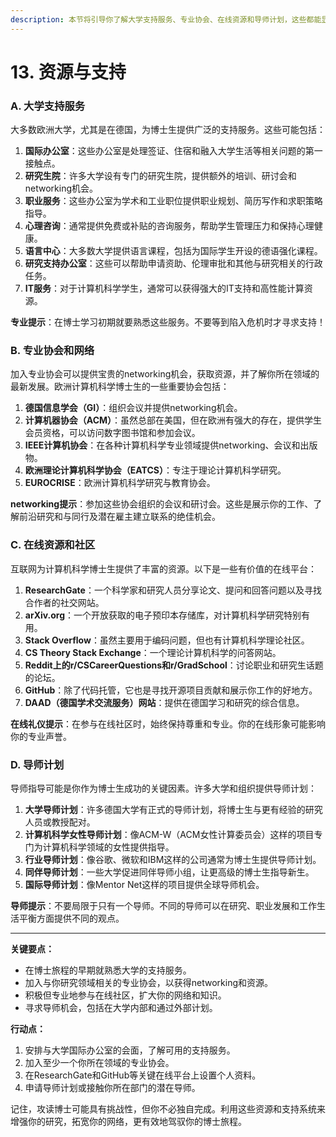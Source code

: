```yaml
---
description: 本节将引导你了解大学支持服务、专业协会、在线资源和导师计划，这些都能显著提升你的博士体验。
---
```


# 13. 资源与支持

### A. 大学支持服务

大多数欧洲大学，尤其是在德国，为博士生提供广泛的支持服务。这些可能包括：

1. **国际办公室**：这些办公室是处理签证、住宿和融入大学生活等相关问题的第一接触点。
2. **研究生院**：许多大学设有专门的研究生院，提供额外的培训、研讨会和networking机会。
3. **职业服务**：这些办公室为学术和工业职位提供职业规划、简历写作和求职策略指导。
4. **心理咨询**：通常提供免费或补贴的咨询服务，帮助学生管理压力和保持心理健康。
5. **语言中心**：大多数大学提供语言课程，包括为国际学生开设的德语强化课程。
6. **研究支持办公室**：这些可以帮助申请资助、伦理审批和其他与研究相关的行政任务。
7. **IT服务**：对于计算机科学学生，通常可以获得强大的IT支持和高性能计算资源。

**专业提示**：在博士学习初期就要熟悉这些服务。不要等到陷入危机时才寻求支持！

### B. 专业协会和网络

加入专业协会可以提供宝贵的networking机会，获取资源，并了解你所在领域的最新发展。欧洲计算机科学博士生的一些重要协会包括：

1. **德国信息学会（GI）**：组织会议并提供networking机会。
2. **计算机器协会（ACM）**：虽然总部在美国，但在欧洲有强大的存在，提供学生会员资格，可以访问数字图书馆和参加会议。
3. **IEEE计算机协会**：在各种计算机科学专业领域提供networking、会议和出版物。
4. **欧洲理论计算机科学协会（EATCS）**：专注于理论计算机科学研究。
5. **EUROCRISE**：欧洲计算机科学研究与教育协会。

**networking提示**：参加这些协会组织的会议和研讨会。这些是展示你的工作、了解前沿研究和与同行及潜在雇主建立联系的绝佳机会。

### C. 在线资源和社区

互联网为计算机科学博士生提供了丰富的资源。以下是一些有价值的在线平台：

1. **ResearchGate**：一个科学家和研究人员分享论文、提问和回答问题以及寻找合作者的社交网站。
2. **arXiv.org**：一个开放获取的电子预印本存储库，对计算机科学研究特别有用。
3. **Stack Overflow**：虽然主要用于编码问题，但也有计算机科学理论社区。
4. **CS Theory Stack Exchange**：一个理论计算机科学的问答网站。
5. **Reddit上的r/CSCareerQuestions和r/GradSchool**：讨论职业和研究生话题的论坛。
6. **GitHub**：除了代码托管，它也是寻找开源项目贡献和展示你工作的好地方。
7. **DAAD（德国学术交流服务）网站**：提供在德国学习和研究的综合信息。

**在线礼仪提示**：在参与在线社区时，始终保持尊重和专业。你的在线形象可能影响你的专业声誉。

### D. 导师计划

导师指导可能是你作为博士生成功的关键因素。许多大学和组织提供导师计划：

1. **大学导师计划**：许多德国大学有正式的导师计划，将博士生与更有经验的研究人员或教授配对。
2. **计算机科学女性导师计划**：像ACM-W（ACM女性计算委员会）这样的项目专门为计算机科学领域的女性提供指导。
3. **行业导师计划**：像谷歌、微软和IBM这样的公司通常为博士生提供导师计划。
4. **同伴导师计划**：一些大学促进同伴导师小组，让更高级的博士生指导新生。
5. **国际导师计划**：像Mentor Net这样的项目提供全球导师机会。

**导师提示**：不要局限于只有一个导师。不同的导师可以在研究、职业发展和工作生活平衡方面提供不同的观点。

***

**关键要点：**

* 在博士旅程的早期就熟悉大学的支持服务。
* 加入与你研究领域相关的专业协会，以获得networking和资源。
* 积极但专业地参与在线社区，扩大你的网络和知识。
* 寻求导师机会，包括在大学内部和通过外部计划。

**行动点：**

1. 安排与大学国际办公室的会面，了解可用的支持服务。
2. 加入至少一个你所在领域的专业协会。
3. 在ResearchGate和GitHub等关键在线平台上设置个人资料。
4. 申请导师计划或接触你所在部门的潜在导师。

记住，攻读博士可能具有挑战性，但你不必独自完成。利用这些资源和支持系统来增强你的研究，拓宽你的网络，更有效地驾驭你的博士旅程。
